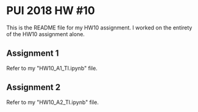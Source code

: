 # PUI 2018 HW #10

This is the README file for my HW10 assignment. I worked on the entirety of the HW10 assignment alone.

## Assignment 1

Refer to my "HW10_A1_TI.ipynb" file.

## Assignment 2

Refer to my "HW10_A2_TI.ipynb" file.